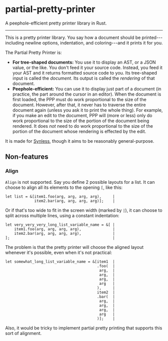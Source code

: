 # partial-pretty-printer

A peephole-efficient pretty printer library in Rust.

------

This is a pretty printer library. You say how a document should be printed---including newline
options, indentation, and coloring---and it prints it for you.

The Partial Pretty Printer is:

- **For tree-shaped documents:** You use it to display an AST, or a JSON value, or the like. You
  don't feed it your source code. Instead, you feed it your AST and it returns formatted source code
  to you. Its tree-shaped input is called the _document_. Its output is called the _rendering_ of
  that document.
- **Peephole-efficient:** You can use it to display just part of a document (in practice, the part
  around the cursor in an editor). When the document is first loaded, the PPP must do work
  proportional to the size of the document. However, after that, it never has to traverse the entire
  document again (unless you ask it to print the whole thing). For example, if you make an edit to
  the document, PPP will (more or less) only do work proportional to the size of the portion of the
  document being rendered. It does _not_ need to do work proportional to the size of the portion of
  the document whose rendering is effected by the edit.

It is made for [Synless](https://github.com/justinpombrio/synless), though it aims to be reasonably
general-purpose.

## Non-features

### Align

`Align` is not supported. 
Say you define 2 possible layouts for a list. It can choose to align all its elements to the opening `[`, like this:

```
let list = &[item1.foo(arg, arg, arg, arg),     |
             item2.bar(arg, arg, arg, arg)];    |
```

Or if that's too wide to fit in the screen width (marked by `|`),
it can choose to split across multiple lines, using a constant indentation:

```
let very_very_very_long_list_variable_name = &[ |
    item1.foo(arg, arg, arg, arg),              |
    item2.bar(arg, arg, arg, arg),              |
];                                              |
```

The problem is that the pretty printer will choose the aligned layout whenever it's possible, even when it's not practical:

```
let somewhat_long_list_variable_name = &[item1  |
                                         .foo(  |
                                          arg,  |
                                          arg,  |
                                          arg,  |
                                          arg   |
                                         ),     |
                                         item2  |
                                         .bar(  |
                                          arg,  |
                                          arg,  |
                                          arg,  |
                                          arg   |
                                         )];    |
```

Also, it would be tricky to implement partial pretty printing that supports this sort of alignment. 
